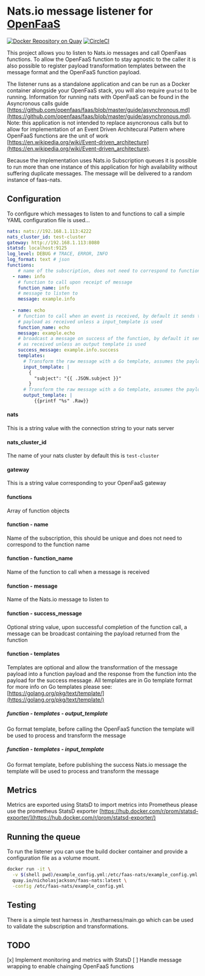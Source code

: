 # Nats.io message listener for [OpenFaaS](https://github.com/openfaas/faas)
[![Docker Repository on Quay](https://quay.io/repository/nicholasjackson/faas-nats/status "Docker Repository on Quay")](https://quay.io/repository/nicholasjackson/faas-nats)
[![CircleCI](https://circleci.com/gh/nicholasjackson/faas-nats.svg?style=svg)](https://circleci.com/gh/nicholasjackson/faas-nats)

This project allows you to listen to Nats.io messages and call OpenFaas functions.  To allow the OpenFaaS function to stay agnostic to the caller it is also possible to register payload transformation templates between the message format and the OpenFaaS function payload.

The listener runs as a standalone application and can be run as a Docker container alongside your OpenFaaS stack, you will also require `gnatsd` to be running.  Information for running nats with OpenFaaS can be found in the Asyncronous calls guide [https://github.com/openfaas/faas/blob/master/guide/asynchronous.md](https://github.com/openfaas/faas/blob/master/guide/asynchronous.md).  Note: this application is not intended to replace asyncronous calls but to allow for implementation of an Event Driven Architecural Pattern where OpenFaaS functions are the unit of work [https://en.wikipedia.org/wiki/Event-driven_architecture](https://en.wikipedia.org/wiki/Event-driven_architecture).

Because the implementation uses Nats.io Subscription queues it is possible to run more than one instance of this application for high availability without suffering duplicate messages.  The message will be delivered to a random instance of faas-nats.

## Configuration
To configure which messages to listen to and functions to call a simple YAML configuration file is used...

```yaml
nats: nats://192.168.1.113:4222
nats_cluster_id: test-cluster
gateway: http://192.168.1.113:8080
statsd: localhost:9125
log_level: DEBUG # TRACE, ERROR, INFO
log_format: text # json
functions:
    # name of the subscription, does not need to correspond to function name
  - name: info
    # function to call upon receipt of message
    function_name: info
    # message to listen to
    message: example.info
 
  - name: echo
    # function to call when an event is received, by default it sends the message
    # payload as received unless a input_template is used
    function_name: echo
    message: example.echo
    # broadcast a message on success of the function, by default it sends the payload
    # as received unless an output template is used
    success_message: example.info.success
    templates:
      # Transform the raw message with a Go template, assumes the payload is json
      input_template: |
        {
          "subject": "{{ .JSON.subject }}"
        }
      # Transform the raw message with a Go template, assumes the payload is json
      output_template: |
          {{printf "%s" .Raw}}
```

#### nats
This is a string value with the connection string to your nats server

#### nats_cluster_id
The name of your nats cluster by default this is `test-cluster`

#### gateway
This is a string value corresponding to your OpenFaaS gateway

#### functions
Array of function objects

#### function - name
Name of the subscription, this should be unique and does not need to correspond to the function name

#### function - function_name
Name of the function to call when a message is received

#### function - message
Name of the Nats.io message to listen to

#### function - success_message
Optional string value, upon successful completion of the function call, a message can be broadcast containing the payload returned from the function

#### function - templates
Templates are optional and allow the transformation of the message payload into a function payload and the response from the function into the payload for the
success message.
All templates are in Go template format for more info on Go templates please see: [https://golang.org/pkg/text/template/](https://golang.org/pkg/text/template/)

##### function - templates - output_template
Go format template, before calling the OpenFaaS function the template will be used to process and transform the message

##### function - templates - input_template
Go format template, before publishing the success Nats.io message the template will be used to process and transform the message

## Metrics
Metrics are exported using StatsD to import metrics into Prometheus please use the prometheus StatsD exporter [https://hub.docker.com/r/prom/statsd-exporter/](https://hub.docker.com/r/prom/statsd-exporter/)

## Running the queue
To run the listener you can use the build docker container and provide a configuration file as a volume mount.

```bash
docker run -it \
  -v $(shell pwd)/example_config.yml:/etc/faas-nats/example_config.yml \
  quay.io/nicholasjackson/faas-nats:latest \
  -config /etc/faas-nats/example_config.yml
```

## Testing
There is a simple test harness in ./testharness/main.go which can be used to validate the subscription and transformations.

## TODO
[x] Implement monitoring and metrics with StatsD
[ ] Handle message wrapping to enable chainging OpenFaaS functions
